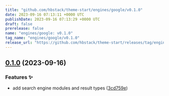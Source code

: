 ```yaml
---
title: "github.com/hbstack/theme-start/engines/google/v0.1.0"
date: 2023-09-16 07:13:11 +0000 UTC
publishDate: 2023-09-16 07:13:29 +0000 UTC
draft: false
prerelease: false
name: "engines/google: v0.1.0"
tag_name: "engines/google/v0.1.0"
release_url: "https://github.com/hbstack/theme-start/releases/tag/engines/google/v0.1.0"
---
```


## [0.1.0](https://github.com/hbstack/theme-start/compare/engines/google-v0.0.1...engines/google/v0.1.0) (2023-09-16)


### Features ✨

* add search engine modules and result types ([3cd759e](https://github.com/hbstack/theme-start/commit/3cd759e9e54a76485517aa84f4b81c1e2c66d89d))
